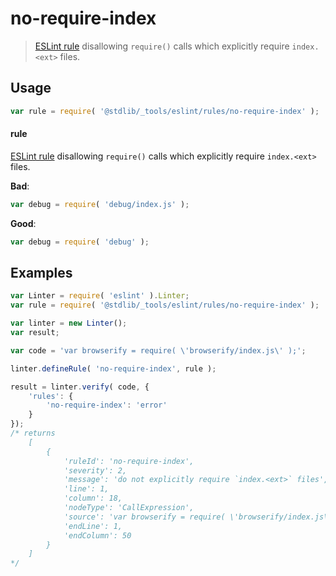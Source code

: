<!--

@license Apache-2.0

Copyright (c) 2018 The Stdlib Authors.

Licensed under the Apache License, Version 2.0 (the "License");
you may not use this file except in compliance with the License.
You may obtain a copy of the License at

   http://www.apache.org/licenses/LICENSE-2.0

Unless required by applicable law or agreed to in writing, software
distributed under the License is distributed on an "AS IS" BASIS,
WITHOUT WARRANTIES OR CONDITIONS OF ANY KIND, either express or implied.
See the License for the specific language governing permissions and
limitations under the License.

-->

# no-require-index

> [ESLint rule][eslint-rules] disallowing `require()` calls which explicitly require `index.<ext>` files.

<section class="intro">

</section>

<!-- /.intro -->

<section class="usage">

## Usage

```javascript
var rule = require( '@stdlib/_tools/eslint/rules/no-require-index' );
```

#### rule

[ESLint rule][eslint-rules] disallowing `require()` calls which explicitly require `index.<ext>` files.

**Bad**:

<!-- run-disable -->

<!-- eslint-disable stdlib/no-require-index -->

```javascript
var debug = require( 'debug/index.js' );
```

**Good**:

```javascript
var debug = require( 'debug' );
```

</section>

<!-- /.usage -->

<section class="examples">

## Examples

<!-- eslint no-undef: "error" -->

```javascript
var Linter = require( 'eslint' ).Linter;
var rule = require( '@stdlib/_tools/eslint/rules/no-require-index' );

var linter = new Linter();
var result;

var code = 'var browserify = require( \'browserify/index.js\' );';

linter.defineRule( 'no-require-index', rule );

result = linter.verify( code, {
    'rules': {
        'no-require-index': 'error'
    }
});
/* returns
    [
        {
            'ruleId': 'no-require-index',
            'severity': 2,
            'message': 'do not explicitly require `index.<ext>` files',
            'line': 1,
            'column': 18,
            'nodeType': 'CallExpression',
            'source': 'var browserify = require( \'browserify/index.js\' );',
            'endLine': 1,
            'endColumn': 50
        }
    ]
*/
```

</section>

<!-- /.examples -->

<!-- Section for related `stdlib` packages. Do not manually edit this section, as it is automatically populated. -->

<section class="related">

</section>

<!-- /.related -->

<!-- Section for all links. Make sure to keep an empty line after the `section` element and another before the `/section` close. -->

<section class="links">

[eslint-rules]: https://eslint.org/docs/developer-guide/working-with-rules

</section>

<!-- /.links -->

